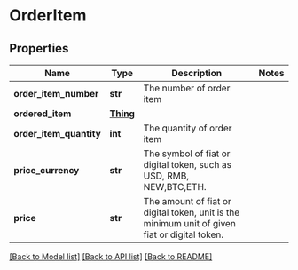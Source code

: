 # OrderItem

## Properties
Name | Type | Description | Notes
------------ | ------------- | ------------- | -------------
**order_item_number** | **str** | The number of order item | 
**ordered_item** | [**Thing**](Thing.md) |  | 
**order_item_quantity** | **int** | The quantity of order item | 
**price_currency** | **str** | The symbol of fiat or digital token, such as USD, RMB, NEW,BTC,ETH. | 
**price** | **str** | The amount of fiat or digital token, unit is the minimum unit of given fiat or digital token. | 

[[Back to Model list]](../README.md#documentation-for-models) [[Back to API list]](../README.md#documentation-for-api-endpoints) [[Back to README]](../README.md)

